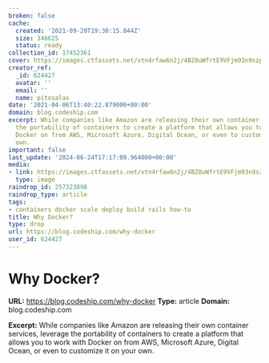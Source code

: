 ```yaml
---
broken: false
cache:
  created: '2021-09-20T19:30:15.044Z'
  size: 346625
  status: ready
collection_id: 17452361
cover: https://images.ctfassets.net/vtn4rfaw6n2j/4BZ8uWfrtE9VFjm93n9szp/7e946abe2d018ab22a1a2e4dbbeca0f9/https___no-cache.hubspot.com_cta_default_1169977_964db6a6-69da-4366-afea-b129019aff07.png?w=1200&h=627&fit=fill
creator_ref:
  _id: 624427
  avatar: ''
  email: ''
  name: pitosalas
date: '2021-04-06T13:40:22.879000+00:00'
domain: blog.codeship.com
excerpt: While companies like Amazon are releasing their own container services, leverage
  the portability of containers to create a platform that allows you to work with
  Docker on from AWS, Microsoft Azure, Digital Ocean, or even to customize it on your
  own.
important: false
last_update: '2024-06-24T17:17:09.964000+00:00'
media:
- link: https://images.ctfassets.net/vtn4rfaw6n2j/4BZ8uWfrtE9VFjm93n9szp/7e946abe2d018ab22a1a2e4dbbeca0f9/https___no-cache.hubspot.com_cta_default_1169977_964db6a6-69da-4366-afea-b129019aff07.png?w=1200&h=627&fit=fill
  type: image
raindrop_id: 257323898
raindrop_type: article
tags:
- containers docker scale deploy build rails how-to
title: Why Docker?
type: drop
url: https://blog.codeship.com/why-docker
user_id: 624427
---
```


# Why Docker?

**URL:** https://blog.codeship.com/why-docker
**Type:** article
**Domain:** blog.codeship.com

**Excerpt:** While companies like Amazon are releasing their own container services, leverage the portability of containers to create a platform that allows you to work with Docker on from AWS, Microsoft Azure, Digital Ocean, or even to customize it on your own.
